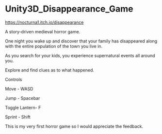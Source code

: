 # Unity3D_Disappearance_Game

https://nocturna1.itch.io/disappearance

A story-driven medieval horror game.

One night you wake up and discover that your family has disappeared along with the entire population of the town you live in.

As you search for your kids, you experience supernatural events all around you.

Explore and find clues as to what happened.

Controls

Move - WASD

Jump - Spacebar

Toggle Lantern- F

Sprint - Shift

This is my very first horror game so I would appreciate the feedback.
